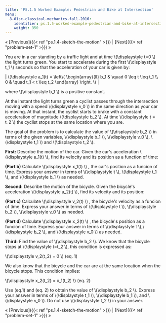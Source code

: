 ```yaml
---
title: 'PS.1.5 Worked Example: Pedestrian and Bike at Intersection'
menu:
  8-01sc-classical-mechanics-fall-2016:
    identifier: ps.1.5-worked-example-pedestrian-and-bike-at-intersection
    weight: 350
---
```

« [Previous]({{< ref "ps.1.4-sketch-the-motion" >}}) | [Next]({{< ref "problem-set-1" >}}) »

You are in a car standing by a traffic light and at time \\(\\displaystyle t=0 \\) the light turns green. You start to accelerate during the first \\(\\displaystyle t\_1 \\) seconds so that the acceleration of your car is given by:

| \\(\\displaystyle a\_1(t) = \\left\\{ \\begin{array}{ll} b\_1 & \\quad 0 \\leq t \\leq t\_1 \\\\ 0 & \\quad t\_1 < t \\leq t\_2 \\end{array} \\right. \\) |   

where \\(\\displaystyle b\_1 \\) is a positive constant.

At the instant the light turns green a cyclist passes through the intersection moving with a speed \\(\\displaystyle v\_0 \\) in the same direction as your car is moving. At that instant, the cyclist starts to brake with a constant acceleration of magnitude \\(\\displaystyle b\_2 \\). At time \\(\\displaystyle t = t\_2 \\) the cyclist stops at the same location where you are.

The goal of the problem is to calculate the value of \\(\\displaystyle b\_2 \\) in terms of the given variables, \\(\\displaystyle b\_1 \\), \\(\\displaystyle v\_0 \\), \\(\\displaystyle t\_1 \\) and \\(\\displaystyle t\_2 \\).

**First:** Describe the motion of the car. Given the car's acceleration \\(\\displaystyle a\_1(t) \\), find its velocity and its position as a function of time:

**(Part b)** Calculate \\(\\displaystyle x\_1(t) \\) , the car's position as a funcion of time. Express your answer in terms of \\(\\displaystyle t \\), \\(\\displaystyle t\_1 \\), and \\(\\displaystyle b\_1 \\) as needed.

**Second:** Describe the motion of the bicycle. Given the bicycle's acceleration \\(\\displaystyle a\_2(t) \\), find its velocity and its position:

**(Part c)** Calculate \\(\\displaystyle v\_2(t) \\) , the bicycle's velocity as a funcion of time. Express your answer in terms of \\(\\displaystyle t \\), \\(\\displaystyle b\_2 \\), \\(\\displaystyle v\_0 \\) as needed.

**(Part d)** Calculate \\(\\displaystyle x\_2(t) \\) , the bicycle's position as a funcion of time. Express your answer in terms of \\(\\displaystyle t \\),\\(\\displaystyle b\_2 \\), and \\(\\displaystyle v\_0 \\) as needed.

**Third:** Find the value of \\(\\displaystyle b\_2 \\). We know that the bicycle stops at \\(\\displaystyle t=t\_2 \\), this condition is expressed as:

\\(\\displaystyle v\_2(t\_2) = 0 \\) (eq. 1)

We also know that the bicycle and the car are at the same location when the bicycle stops. This condition implies:

\\(\\displaystyle x\_2(t\_2) = x\_1(t\_2) \\) (eq. 2)

Use (eq.1) and (eq. 2) to obtain the value of \\(\\displaystyle b\_2 \\). Express your answer in terms of \\(\\displaystyle t\_1 \\), \\(\\displaystyle b\_1 \\), and \\(\\displaystyle v\_0 \\). Do not use \\(\\displaystyle t\_2 \\) in your answer.

« [Previous]({{< ref "ps.1.4-sketch-the-motion" >}}) | [Next]({{< ref "problem-set-1" >}}) »